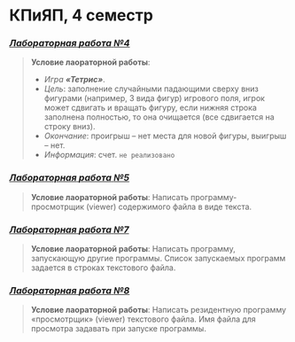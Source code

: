 # КПиЯП, 4 семестр
### [_Лабораторная_ _работа_ _№4_](https://github.com/pinkyfox/asm/blob/master/laba-4/tet_1.1.asm)
>**Условие лаораторной работы**: 
   >* _Игра_ ***«Тетрис»***.
   >* _Цель_: заполнение случайными падающими сверху вниз фигурами (например, 3 вида фигур) игрового поля, игрок может сдвигать и вращать фигуру, если нижняя строка заполнена полностью, то она очищается (все сдвигается на строку вниз).
   >* _Окончание_: проигрыш – нет места для новой фигуры, выигрыш – нет.
   >* _Информация_: счет. `не реализовано`
### [_Лабораторная_ _работа_ _№5_](https://github.com/pinkyfox/asm/blob/master/laba-5/laba5.asm)   
>**Условие лаораторной работы**: 
>     Написать программу-просмотрщик (viewer) содержимого файла в виде текста.
### [_Лабораторная_ _работа_ _№7_](https://github.com/pinkyfox/asm/blob/master/laba-7/laba7.asm)   
>**Условие лаораторной работы**: 
>     Написать программу, запускающую другие программы. Список запускаемых программ задается в строках текстового файла.
### [_Лабораторная_ _работа_ _№8_](https://github.com/pinkyfox/asm/blob/master/laba-8/laba8.asm)   
>**Условие лаораторной работы**: 
>     Написать резидентную программу «просмотрщик» (viewer) текстового файла. Имя файла для просмотра задавать при запуске программы.
